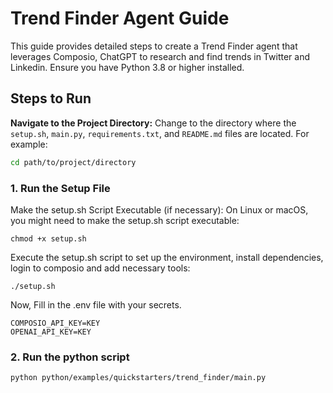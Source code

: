# Trend Finder Agent Guide

This guide provides detailed steps to create a Trend Finder agent that leverages Composio, ChatGPT to research and find trends in Twitter and Linkedin. Ensure you have Python 3.8 or higher installed.

## Steps to Run
**Navigate to the Project Directory:**
Change to the directory where the `setup.sh`, `main.py`, `requirements.txt`, and `README.md` files are located. For example:
```sh
cd path/to/project/directory
```

### 1. Run the Setup File
Make the setup.sh Script Executable (if necessary):
On Linux or macOS, you might need to make the setup.sh script executable:
```shell
chmod +x setup.sh
```
Execute the setup.sh script to set up the environment, install dependencies, login to composio and 
add necessary tools:
```shell
./setup.sh
```
Now, Fill in the .env file with your secrets.

```
COMPOSIO_API_KEY=KEY
OPENAI_API_KEY=KEY
```

### 2. Run the python script
```shell
python python/examples/quickstarters/trend_finder/main.py
```




